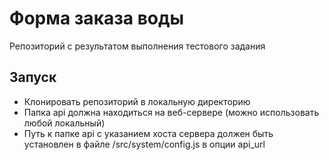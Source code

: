 # Форма заказа воды
Репозиторий с результатом выполнения тестового задания

## Запуск
- Клонировать репозиторий в локальную директорию
- Папка api должна находиться на веб-сервере (можно использовать любой локальный)
- Путь к папке api с указанием хоста сервера должен быть установлен в файле /src/system/config.js в опции api_url 
